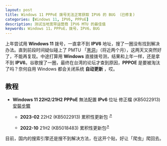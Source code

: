 ```yaml
---
layout: post
title: Windows 11 PPPoE 拨号无法正常获取 IPV6 的 BUG （已修复)
categories: [Windows 11, IPV6, PPPoE]
description: 测试当地宽带运营商 IPV6 MTU 的最佳值
keywords: Windows 11，PPPoE，拨号，IPV6，BUG
---
```


上年尝试用 **Windows 11** 拨号，一直拿不到 **IPV6** 地址，搜了一圈没有找到解决办法。直到前段时间疑似碰上了 PMTU 「[黑洞](https://www.v2ex.com/t/800024)」（将近两个月），这两天又突然好了，不能再复现。中途打算用 **Windows** 直接拨号测，结果和上年一样，还是拿不到 **IPV6**。谷歌搜了一圈，最终在台湾的论坛才查到原因，**PPPOE** 是要被淘汰了吗？奈何自用 Windows 都会关闭系统 **自动更新** ，哎。

## 教程

* **Windows 11 22H2**/**21H2** **PPPoE** 無法配置 **IPv6** 位址 修正檔 (KB5022913) [安裝步驟](https://spearmint-drspeed.cdn.hinet.net/Windows%2011%20PPPoE%E7%84%A1%E6%B3%95%E9%85%8D%E7%BD%AEIPv6%E4%BD%8D%E5%9D%80-%E4%BF%AE%E6%AD%A3%E6%AA%94KB5018483%E5%AE%89%E8%A3%9D%E6%AD%A5%E9%A9%9F.pdf)

    - **2023-02** 22H2 (KB5022913) 累积性更新包 <sup>[↗](https://www.catalog.update.microsoft.com/Search.aspx?q=KB5022913)</sup>

    - **2022-10** 21H2 (KB5018483) 累积性更新包<sup>[↗](https://www.catalog.update.microsoft.com/Search.aspx?q=KB5018483)</sup>

目前，国内的搜索引擎还是搜不到解决方法，在这开个贴，好让「爬虫」爬回去。
